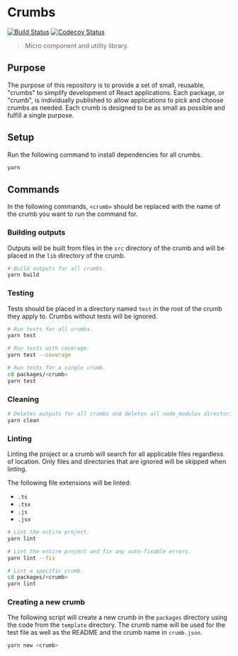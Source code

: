 # Crumbs

[![Build Status][build-badge]][repo]
[![Codecov Status][codecov-badge]][codecov]

> Micro component and utility library.

## Purpose

The purpose of this repository is to provide a set of small, reusable, "crumbs" to simplify development of React applications. Each package, or "crumb", is individually published to allow applications to pick and choose crumbs as needed. Each crumb is designed to be as small as possible and fulfill a single purpose.

## Setup

Run the following command to install dependencies for all crumbs.

```sh
yarn
```

## Commands

In the following commands, `<crumb>` should be replaced with the name of the crumb you want to run the command for.

### Building outputs

Outputs will be built from files in the `src` directory of the crumb and will be placed in the `lib` directory of the crumb.

```sh
# Build outputs for all crumbs.
yarn build
```

### Testing

Tests should be placed in a directory named `test` in the root of the crumb they apply to. Crumbs without tests will be ignored.

```sh
# Run tests for all crumbs.
yarn test

# Run tests with coverage.
yarn test --coverage

# Run tests for a single crumb.
cd packages/<crumb>
yarn test
```

### Cleaning

```sh
# Deletes outputs for all crumbs and deletes all node_modules directories.
yarn clean
```

### Linting

Linting the project or a crumb will search for all applicable files regardless of location. Only files and directories that are ignored will be skipped when linting.

The following file extensions will be linted:

- `.ts`
- `.tsx`
- `.js`
- `.jsx`

```sh
# Lint the entire project.
yarn lint

# Lint the entire project and fix any auto-fixable errors.
yarn lint --fix

# Lint a specific crumb.
cd packages/<crumb>
yarn lint
```

### Creating a new crumb

The following script will create a new crumb in the `packages` directory using the code from the `template` directory. The crumb name will be used for the test file as well as the README and the crumb name in `crumb.json`.

```sh
yarn new <crumb>
```

[build-badge]: https://github.com/markypython/crumbs/workflows/Build/badge.svg
[repo]: https://github.com/markypython/crumbs/actions
[codecov-badge]: https://codecov.io/gh/markypython/crumbs/branch/master/graph/badge.svg
[codecov]: https://codecov.io/gh/markypython/crumbs

